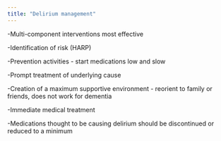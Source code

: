 ```yaml
---
title: "Delirium management"
---
```

-Multi-component interventions most effective

-Identification of risk (HARP) 

-Prevention activities - start medications low and slow

-Prompt treatment of underlying cause 

-Creation of a maximum supportive environment - reorient to family or friends, does not work for dementia

-Immediate medical treatment 

-Medications thought to be causing delirium should be discontinued or reduced to a minimum

